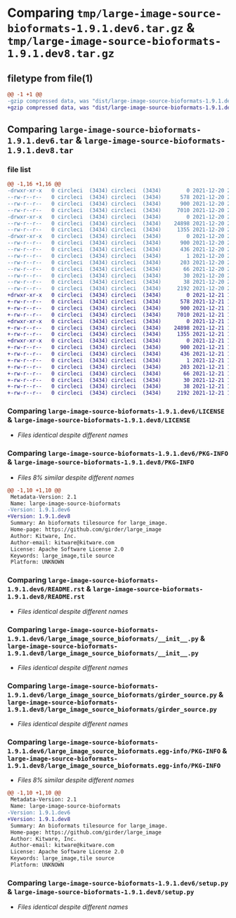 # Comparing `tmp/large-image-source-bioformats-1.9.1.dev6.tar.gz` & `tmp/large-image-source-bioformats-1.9.1.dev8.tar.gz`

## filetype from file(1)

```diff
@@ -1 +1 @@
-gzip compressed data, was "dist/large-image-source-bioformats-1.9.1.dev6.tar", last modified: Mon Dec 20 21:01:33 2021, max compression
+gzip compressed data, was "dist/large-image-source-bioformats-1.9.1.dev8.tar", last modified: Tue Dec 21 17:37:37 2021, max compression
```

## Comparing `large-image-source-bioformats-1.9.1.dev6.tar` & `large-image-source-bioformats-1.9.1.dev8.tar`

### file list

```diff
@@ -1,16 +1,16 @@
-drwxr-xr-x   0 circleci  (3434) circleci  (3434)        0 2021-12-20 21:01:33.000000 large-image-source-bioformats-1.9.1.dev6/
--rw-r--r--   0 circleci  (3434) circleci  (3434)      578 2021-12-20 21:01:33.000000 large-image-source-bioformats-1.9.1.dev6/LICENSE
--rw-r--r--   0 circleci  (3434) circleci  (3434)      900 2021-12-20 21:01:33.000000 large-image-source-bioformats-1.9.1.dev6/PKG-INFO
--rw-r--r--   0 circleci  (3434) circleci  (3434)     7010 2021-12-20 21:01:33.000000 large-image-source-bioformats-1.9.1.dev6/README.rst
-drwxr-xr-x   0 circleci  (3434) circleci  (3434)        0 2021-12-20 21:01:33.000000 large-image-source-bioformats-1.9.1.dev6/large_image_source_bioformats/
--rw-r--r--   0 circleci  (3434) circleci  (3434)    24898 2021-12-20 21:00:58.000000 large-image-source-bioformats-1.9.1.dev6/large_image_source_bioformats/__init__.py
--rw-r--r--   0 circleci  (3434) circleci  (3434)     1355 2021-12-20 21:00:58.000000 large-image-source-bioformats-1.9.1.dev6/large_image_source_bioformats/girder_source.py
-drwxr-xr-x   0 circleci  (3434) circleci  (3434)        0 2021-12-20 21:01:33.000000 large-image-source-bioformats-1.9.1.dev6/large_image_source_bioformats.egg-info/
--rw-r--r--   0 circleci  (3434) circleci  (3434)      900 2021-12-20 21:01:33.000000 large-image-source-bioformats-1.9.1.dev6/large_image_source_bioformats.egg-info/PKG-INFO
--rw-r--r--   0 circleci  (3434) circleci  (3434)      436 2021-12-20 21:01:33.000000 large-image-source-bioformats-1.9.1.dev6/large_image_source_bioformats.egg-info/SOURCES.txt
--rw-r--r--   0 circleci  (3434) circleci  (3434)        1 2021-12-20 21:01:33.000000 large-image-source-bioformats-1.9.1.dev6/large_image_source_bioformats.egg-info/dependency_links.txt
--rw-r--r--   0 circleci  (3434) circleci  (3434)      203 2021-12-20 21:01:33.000000 large-image-source-bioformats-1.9.1.dev6/large_image_source_bioformats.egg-info/entry_points.txt
--rw-r--r--   0 circleci  (3434) circleci  (3434)       66 2021-12-20 21:01:33.000000 large-image-source-bioformats-1.9.1.dev6/large_image_source_bioformats.egg-info/requires.txt
--rw-r--r--   0 circleci  (3434) circleci  (3434)       30 2021-12-20 21:01:33.000000 large-image-source-bioformats-1.9.1.dev6/large_image_source_bioformats.egg-info/top_level.txt
--rw-r--r--   0 circleci  (3434) circleci  (3434)       38 2021-12-20 21:01:33.000000 large-image-source-bioformats-1.9.1.dev6/setup.cfg
--rw-r--r--   0 circleci  (3434) circleci  (3434)     2192 2021-12-20 21:00:58.000000 large-image-source-bioformats-1.9.1.dev6/setup.py
+drwxr-xr-x   0 circleci  (3434) circleci  (3434)        0 2021-12-21 17:37:37.000000 large-image-source-bioformats-1.9.1.dev8/
+-rw-r--r--   0 circleci  (3434) circleci  (3434)      578 2021-12-21 17:37:37.000000 large-image-source-bioformats-1.9.1.dev8/LICENSE
+-rw-r--r--   0 circleci  (3434) circleci  (3434)      900 2021-12-21 17:37:37.000000 large-image-source-bioformats-1.9.1.dev8/PKG-INFO
+-rw-r--r--   0 circleci  (3434) circleci  (3434)     7010 2021-12-21 17:37:37.000000 large-image-source-bioformats-1.9.1.dev8/README.rst
+drwxr-xr-x   0 circleci  (3434) circleci  (3434)        0 2021-12-21 17:37:37.000000 large-image-source-bioformats-1.9.1.dev8/large_image_source_bioformats/
+-rw-r--r--   0 circleci  (3434) circleci  (3434)    24898 2021-12-21 17:36:53.000000 large-image-source-bioformats-1.9.1.dev8/large_image_source_bioformats/__init__.py
+-rw-r--r--   0 circleci  (3434) circleci  (3434)     1355 2021-12-21 17:36:53.000000 large-image-source-bioformats-1.9.1.dev8/large_image_source_bioformats/girder_source.py
+drwxr-xr-x   0 circleci  (3434) circleci  (3434)        0 2021-12-21 17:37:37.000000 large-image-source-bioformats-1.9.1.dev8/large_image_source_bioformats.egg-info/
+-rw-r--r--   0 circleci  (3434) circleci  (3434)      900 2021-12-21 17:37:37.000000 large-image-source-bioformats-1.9.1.dev8/large_image_source_bioformats.egg-info/PKG-INFO
+-rw-r--r--   0 circleci  (3434) circleci  (3434)      436 2021-12-21 17:37:37.000000 large-image-source-bioformats-1.9.1.dev8/large_image_source_bioformats.egg-info/SOURCES.txt
+-rw-r--r--   0 circleci  (3434) circleci  (3434)        1 2021-12-21 17:37:37.000000 large-image-source-bioformats-1.9.1.dev8/large_image_source_bioformats.egg-info/dependency_links.txt
+-rw-r--r--   0 circleci  (3434) circleci  (3434)      203 2021-12-21 17:37:37.000000 large-image-source-bioformats-1.9.1.dev8/large_image_source_bioformats.egg-info/entry_points.txt
+-rw-r--r--   0 circleci  (3434) circleci  (3434)       66 2021-12-21 17:37:37.000000 large-image-source-bioformats-1.9.1.dev8/large_image_source_bioformats.egg-info/requires.txt
+-rw-r--r--   0 circleci  (3434) circleci  (3434)       30 2021-12-21 17:37:37.000000 large-image-source-bioformats-1.9.1.dev8/large_image_source_bioformats.egg-info/top_level.txt
+-rw-r--r--   0 circleci  (3434) circleci  (3434)       38 2021-12-21 17:37:37.000000 large-image-source-bioformats-1.9.1.dev8/setup.cfg
+-rw-r--r--   0 circleci  (3434) circleci  (3434)     2192 2021-12-21 17:36:53.000000 large-image-source-bioformats-1.9.1.dev8/setup.py
```

### Comparing `large-image-source-bioformats-1.9.1.dev6/LICENSE` & `large-image-source-bioformats-1.9.1.dev8/LICENSE`

 * *Files identical despite different names*

### Comparing `large-image-source-bioformats-1.9.1.dev6/PKG-INFO` & `large-image-source-bioformats-1.9.1.dev8/PKG-INFO`

 * *Files 8% similar despite different names*

```diff
@@ -1,10 +1,10 @@
 Metadata-Version: 2.1
 Name: large-image-source-bioformats
-Version: 1.9.1.dev6
+Version: 1.9.1.dev8
 Summary: An bioformats tilesource for large_image.
 Home-page: https://github.com/girder/large_image
 Author: Kitware, Inc.
 Author-email: kitware@kitware.com
 License: Apache Software License 2.0
 Keywords: large_image,tile source
 Platform: UNKNOWN
```

### Comparing `large-image-source-bioformats-1.9.1.dev6/README.rst` & `large-image-source-bioformats-1.9.1.dev8/README.rst`

 * *Files identical despite different names*

### Comparing `large-image-source-bioformats-1.9.1.dev6/large_image_source_bioformats/__init__.py` & `large-image-source-bioformats-1.9.1.dev8/large_image_source_bioformats/__init__.py`

 * *Files identical despite different names*

### Comparing `large-image-source-bioformats-1.9.1.dev6/large_image_source_bioformats/girder_source.py` & `large-image-source-bioformats-1.9.1.dev8/large_image_source_bioformats/girder_source.py`

 * *Files identical despite different names*

### Comparing `large-image-source-bioformats-1.9.1.dev6/large_image_source_bioformats.egg-info/PKG-INFO` & `large-image-source-bioformats-1.9.1.dev8/large_image_source_bioformats.egg-info/PKG-INFO`

 * *Files 8% similar despite different names*

```diff
@@ -1,10 +1,10 @@
 Metadata-Version: 2.1
 Name: large-image-source-bioformats
-Version: 1.9.1.dev6
+Version: 1.9.1.dev8
 Summary: An bioformats tilesource for large_image.
 Home-page: https://github.com/girder/large_image
 Author: Kitware, Inc.
 Author-email: kitware@kitware.com
 License: Apache Software License 2.0
 Keywords: large_image,tile source
 Platform: UNKNOWN
```

### Comparing `large-image-source-bioformats-1.9.1.dev6/setup.py` & `large-image-source-bioformats-1.9.1.dev8/setup.py`

 * *Files identical despite different names*

